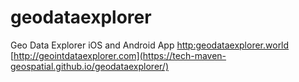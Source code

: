 # geodataexplorer
Geo Data Explorer iOS and Android App
[http:geodataexplorer.world](https://tech-maven-geospatial.github.io/geodataexplorer/)
[http://geointdataexplorer.com](https://tech-maven-geospatial.github.io/geodataexplorer/)
